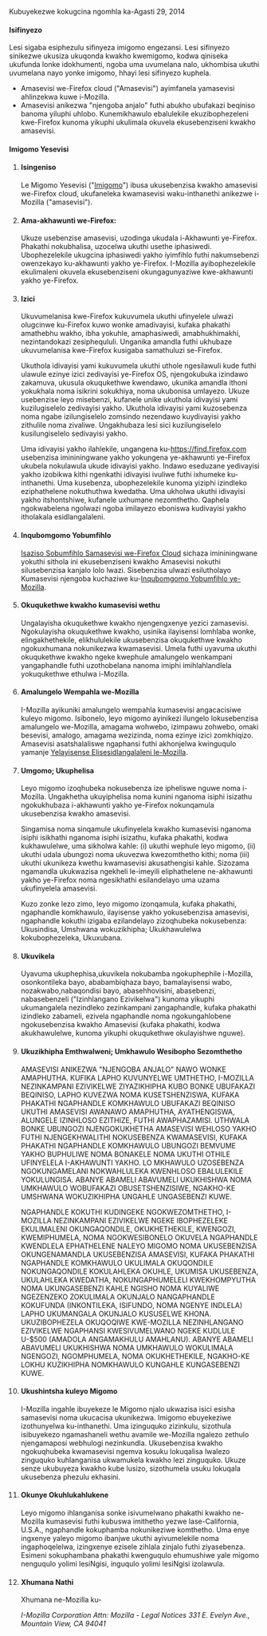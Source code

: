 Kubuyekezwe kokugcina ngomhla ka-Agasti 29, 2014

#### Isifinyezo

Lesi sigaba esiphezulu sifinyeza imigomo engezansi. Lesi sifinyezo sinikezwe ukusiza ukuqonda kwakho kwemigomo, kodwa qiniseka ukufunda lonke idokhumenti, ngoba uma uvumelana nalo, ukhombisa ukuthi uvumelana nayo yonke imigomo, hhayi lesi sifinyezo kuphela.

- Amasevisi we-Firefox cloud ("Amasevisi") ayimfanela yamasevisi ahlinzekwa kuwe i-Mozilla. 
- Amasevisi anikezwa "njengoba anjalo" futhi abukho ubufakazi beqiniso banoma yiluphi uhlobo. Kunemikhawulo ebalulekile ekuzibophezeleni kwe-Firefox kunoma yikuphi ukulimala okuvela ekusebenziseni kwakho amasevisi.

#### Imigomo Yesevisi

1. #### Isingeniso

    Le Migomo Yesevisi  ("<u>Imigomo</u>") ibusa ukusebenzisa kwakho amasevisi we-Firefox cloud, ukufaneleka kwamasevisi waku-inthanethi anikezwe i-Mozilla ("amasevisi").

2. #### Ama-akhawunti we-Firefox:

    Ukuze usebenzise amasevisi, uzodinga ukudala i-Akhawunti ye-Firefox.  Phakathi nokubhalisa, uzocelwa ukuthi usethe iphasiwedi. Ubophezelekile ukugcina iphasiwedi yakho iyimfihlo futhi nakumsebenzi owenzekayo ku-akhawunti yakho ye-Firefox. I-Mozilla ayibophezelekile ekulimaleni okuvela ekusebenziseni okungagunyaziwe kwe-akhawunti yakho ye-Firefox.

3. #### Izici

    Ukuvumelanisa kwe-Firefox kukuvumela ukuthi ufinyelele ulwazi olugcinwe ku-Firefox kuwo wonke amadivayisi, kufaka phakathi amathebhu wakho, ibha yokuhle, amaphasiwedi, amabhukhimakhi, nezintandokazi zesiphequluli. Unganika amandla futhi ukhubaze ukuvumelanisa kwe-Firefox kusigaba samathuluzi se-Firefox.

    Ukuthola idivayisi yami kukuvumela ukuthi uthole ngesilawuli kude futhi ulawule ezinye izici zedivayisi ye-Firefox OS, njengokubuka izindawo zakamuva, ukusula okuqukethwe kwendawo, ukunika amandla ithoni yokukhala noma isikrini sokukhiya, noma ukubonisa umlayezo. Ukuze usebenzise leyo misebenzi, kufanele unike ukuthola idivayisi yami kuzilugiselelo zedivayisi yakho.  Ukuthola idivayisi yami kuzosebenza noma ngabe izilungiselelo zomsindo nezendawo kuydivayisi yakho zithulile noma zivaliwe. Ungakhubaza lesi sici kuzilungiselelo kusilungiselelo sedivayisi yakho.

    Uma idivayisi yakho ilahlekile, ungangena ku-https://find.firefox.com usebenzisa imininingwane yakho yokungena ye-akhawunti ye-Firefox ukubela nokulawula ukude idivayisi yakho. Indawo eseduzane yedivayisi yakho izobikwa kithi ngenkathi idivayisi ivuliwe futhi ixhumeke ku-inthanethi.  Uma kusebenza, ubophezelekile kunoma yiziphi izindleko eziphathelene nokuthuthwa kwedatha. Uma ukholwa ukuthi idivayisi yakho itshontshiwe, kufanele uxhumane nezomthetho. Qaphela ngokwabelena ngolwazi ngoba imilayezo eboniswa kudivayisi yakho itholakala esidlangalaleni.

4. #### Inqubomgomo Yobumfihlo

    [Isaziso Sobumfihlo Samasevisi we-Firefox Cloud](https://www.mozilla.org/privacy/firefox-cloud/) sichaza imininingwane yokuthi sithola ini ekusebenziseni kwakho Amasevisi nokuthi silusebenzisa kanjalo lolo lwazi. Sisebenzisa ulwazi esilutholayo Kumasevisi njengoba kuchaziwe ku-[Inqubomgomo Yobumfihlo ye-Mozilla](https://www.mozilla.org/privacy/).

5. #### Okuqukethwe kwakho kumasevisi wethu

    Ungalayisha okuqukethwe kwakho njengengxenye yezici zamasevisi. Ngokulayisha okuqukethwe kwakho, usinika ilayisensi lomhlaba wonke, elingakhethekile, elikhululekile ukusebenzisa okuqukethwe kwakho ngokuxhumana nokunikezwa kwamasevisi. Umela futhi uyavuma ukuthi okuqukethwe kwakho ngeke kwephule amalungelo wenkampani yangaphandle futhi uzothobelana nanoma imiphi imihlahlandlela yokuqukethwe ethulwa i-Mozilla.

6. #### Amalungelo Wempahla we-Mozilla

    I-Mozilla ayikuniki amalungelo wempahla kumasevisi angacacisiwe kuleyo migomo. Isibonelo, leyo migomo ayinikezi ilungelo lokusebenzisa amalungelo we-Mozilla, amagama wohwebo, izimpawu zohwebo, omaki besevisi, amalogo, amagama wezizinda, noma ezinye izici zomkhiqizo. Amasevisi asatshalaliswe ngaphansi futhi akhonjelwa kwinguqulo yamanje [Yelayisense Elisesidlangalaleni le-Mozilla](https://www.mozilla.org/MPL/).

7. #### Umgomo; Ukuphelisa

    Leyo migomo izoqhubeka nokusebenza ize ipheliswe nguwe noma i-Mozilla. Ungakhetha ukuyiphelisa noma kunini nganoma isiphi isizathu ngokukhubaza i-akhawunti yakho ye-Firefox nokunqamula ukusebenzisa kwakho amasevisi.

    Singamisa noma sinqamule ukufinyelela kwakho kumasevisi nganoma isiphi isikhathi nganoma isiphi isizathu, kufaka phakathi, kodwa kukhawulelwe, uma sikholwa kahle: (i) ukuthi wephule leyo migomo, (ii) ukuthi udala ubungozi noma ukuvezwa kwezomthetho kithi; noma (iii) ukuthi ukunikeza kwethu kwamasevisi akusathengisi kahle. Sizozama ngamandla ukukwazisa ngekheli le-imeyili eliphathelene ne-akhawunti yakho ye-Firefox noma ngesikhathi esilandelayo uma uzama ukufinyelela amasevisi.

    Kuzo zonke lezo zimo, leyo migomo izonqamula, kufaka phakathi, ngaphandle komkhawulo, ilayisense yakho yokusebenzisa amasevisi, ngaphandle kokuthi izigaba ezilandelayo zizoqhubeka nokusebenza: Ukusindisa, Umshwana wokuzikhipha; Ukukhawulelwa kokubophezeleka, Ukuxubana.

8. #### Ukuvikela

    Uyavuma ukuphephisa,ukuvikela nokubamba ngokuphephile i-Mozilla, osonkontileka bayo, ababambiqhaza bayo, bamalayisensi wabo, nozakwabo,nabaqondisi bayo, abasehhovisini, abasebenzi, nabasebenzeli ("Izinhlangano Ezivikelwa") kunoma yikuphi ukumangalela nezindleko zezinkampani zangaphandle, kufaka phakathi izindleko zabameli, ezivela ngaphandle noma ngokungahlobene ngokusebenzisa kwakho Amasevisi (kufaka phakathi, kodwa akukhawulelwe, kunoma yikuphi okuqukethwe okulayishwe nguwe).

9. #### Ukuzikhipha Emthwalweni; Umkhawulo Wesibopho Sezomthetho

    AMASEVISI ANIKEZWA "NJENGOBA ANJALO" NAWO WONKE AMAPHUTHA. KUFIKA LAPHO KUVUNYELWE UMTHETHO, I-MOZILLA NEZINKAMPANI EZIVIKELWE ZIYAZIKHIPHA KUBO BONKE UBUFAKAZI BEQINISO, LAPHO KUVEZWA NOMA KUSETSHENZISWA, KUFAKA PHAKATHI NGAPHANDLE KOMKHAWULO UBUFAKAZI BEQINISO UKUTHI AMASEVISI AWANAWO AMAPHUTHA, AYATHENGISWA, ALUNGELE IZINHLOSO EZITHIZE, FUTHI AWAPHAZAMISI. UTHWALA BONKE UBUNGOZI NJENGOKUKHETHA AMASEVISI WEHLOSO YAKHO FUTHI NJENGEKHWALITHI NOKUSEBENZA KWAMASEVISI, KUFAKA PHAKATHI NGAPHANDLE KOMKHAWULO UBUNGOZI BEMVUME YAKHO BUPHULIWE NOMA BONAKELE NOMA UKUTHI OTHILE UFINYELELA I-AKHAWUNTI YAKHO. LO MKHAWULO UZOSEBENZA NGOKUNGAMELANI NOKWAHLULEKA KWENHLOSO EBALULEKILE YOKULUNGISA. ABANYE ABAMELI ABAVUMELI UKUKHISHWA NOMA UMKHAWULO WOBUFAKAZI OBUSETSHENZISIWE, NGAKHO-KE UMSHWANA WOKUZIKHIPHA UNGAHLE UNGASEBENZI KUWE.

    NGAPHANDLE KOKUTHI KUDINGEKE NGOKWEZOMTHETHO, I-MOZILLA NEZINKAMPANI EZIVIKELWE NGEKE IBOPHEZELEKE EKULIMALENI OKUNGAQONDILE, OKUKHETHEKILE, KWENGOZI, KWEMIPHUMELA, NOMA NGOKWESIBONELO  OKUVELA NGAPHANDLE KWENDLELA EPHATHELENE NALEYO MIGOMO NOMA UKUSEBENZISA OKUNGENAMANDLA UKUSEBENZISA AMASEVISI, KUFAKA PHAKATHI NGAPHANDLE KOMKHAWULO UKULIMALA OKUQONDILE NOKUNGAQONDILE KOKULAHLEKA OKUHLE, UKUMISA UKUSEBENZA, UKULAHLEKA KWEDATHA, NOKUNGAPHUMELELI KWEKHOMPYUTHA NOMA UKUNGASEBENZI KAHLE NGISHO NOMA KUYALIWE NGEZENZEKO ZOKULIMALA OKUNJALO NANGAPHANDLE KOKUFUNDA (INKONTILEKA, ISIFUNDO, NOMA NGENYE INDLELA) LAPHO UKUMANGALA OKUNJALO KUSUSELWE KHONA. UKUZIBOPHEZELA OKUQOQIWE KWE-MOZILLA NEZINHLANGANO EZIVIKELWE NGAPHANSI KWESIVUMELWANO NGEKE KUDLULE U-$500 (AMADOLA ANGAMAKHULU AMAHLANU). ABANYE ABAMELI ABAVUMELI UKUKHISHWA NOMA UMKHAWULO WOKULIMALA NGENGOZI, NGOMPHUMELA, NOMA OKUKHETHEKILE, NGAKHO-KE LOKHU KUZIKHIPHA NOMKHAWULO KUNGAHLE KUNGASEBENZI KUWE.

10. #### Ukushintsha kuleyo Migomo

    I-Mozilla ingahle  ibuyekeze le Migomo njalo ukwazisa isici esisha samasevisi noma ukucacisa ukunikezwa. Imigomo ebuyekeziwe izothunyelwa ku-inthanethi. Uma izinguquko zizinkulu, sizothula isibuyekezo ngamashaneli wethu avamile we-Mozilla ngalezo zethulo njengamaposi webhulogi nezinkundla. Ukusebenzisa kwakho ngokuqhubeka kwamasevisi ngemva kosuku lokuqalisa lwalezo zinguquko kuhlanganisa ukwamukela kwakho lezi zinguquko. Ukuze senze ukubuyeza kwakho kube lusizo, sizothumela usuku lokuqala ukusebenza phezulu ekhasini.

11. #### Okunye Okuhlukahlukene

    Leyo migomo ihlanganisa sonke isivumelwano phakathi kwakho ne-Mozilla kumasevisi futhi kubuswa imithetho yezwe lase-California, U.S.A., ngaphandle kokuphamba nokunikeziwe komthetho. Uma enye ingxenye yaleyo migomo ibanjwe ukuthi ayivumelekile noma ingaphoqelelwa, izingxenye ezisele zihlala zinjalo futhi ziyasebenza. Esimeni sokuphambana phakathi kwenguqulo ehumushiwe yale migomo nenguqulo yolimi lesiNgisi, inguqulo yolimi lesiNgisi izolawula.

12. #### Xhumana Nathi

    Xhumana ne-Mozilla ku-

    <address>
      I-Mozilla Corporation 
      Attn: Mozilla - Legal Notices 
      331 E. Evelyn Ave., 
      Mountain View, CA 94041 
    </address>
